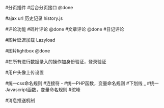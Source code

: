 #分页插件
	#后台分页接口 @done

#ajax url 历史记录 history.js

#评论功能
	#碎片评论 @done
	#文章评论 @done
	#日记评论

#图片延迟加载 Lazyload

#图片lightbox @done

#在所有进行数据录入的操作加身份验证，登录验证

#用户头像上传设置

#统一css命名规则
	#连接符 -
#统一PHP函数，变量命名规则
	#下划线 _
#统一Javascript函数，变量命名规则
	#驼峰

#消息推送机制